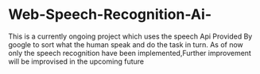 # Web-Speech-Recognition-Ai-
This is a currently ongoing project which uses the speech Api Provided By google to sort what the human speak and do the task in turn. As of now only the speech recognition have been implemented,Further improvement will be improvised in the upcoming future
